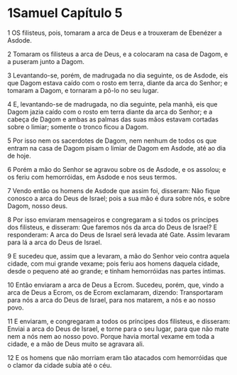 # 1Samuel Capítulo 5

1	OS filisteus, pois, tomaram a arca de Deus e a trouxeram de Ebenézer a Asdode.

2	Tomaram os filisteus a arca de Deus, e a colocaram na casa de Dagom, e a puseram junto a Dagom.

3	Levantando-se, porém, de madrugada no dia seguinte, os de Asdode, eis que Dagom estava caído com o rosto em terra, diante da arca do Senhor; e tomaram a Dagom, e tornaram a pô-lo no seu lugar.

4	E, levantando-se de madrugada, no dia seguinte, pela manhã, eis que Dagom jazia caído com o rosto em terra diante da arca do Senhor; e a cabeça de Dagom e ambas as palmas das suas mãos estavam cortadas sobre o limiar; somente o tronco ficou a Dagom.

5	Por isso nem os sacerdotes de Dagom, nem nenhum de todos os que entram na casa de Dagom pisam o limiar de Dagom em Asdode, até ao dia de hoje.

6	Porém a mão do Senhor se agravou sobre os de Asdode, e os assolou; e os feriu com hemorróidas, em Asdode e nos seus termos.

7	Vendo então os homens de Asdode que assim foi, disseram: Não fique conosco a arca do Deus de Israel; pois a sua mão é dura sobre nós, e sobre Dagom, nosso deus.

8	Por isso enviaram mensageiros e congregaram a si todos os príncipes dos filisteus, e disseram: Que faremos nós da arca do Deus de Israel? E responderam: A arca do Deus de Israel será levada até Gate. Assim levaram para lá a arca do Deus de Israel.

9	E sucedeu que, assim que a levaram, a mão do Senhor veio contra aquela cidade, com mui grande vexame; pois feriu aos homens daquela cidade, desde o pequeno até ao grande; e tinham hemorróidas nas partes íntimas.

10	Então enviaram a arca de Deus a Ecrom. Sucedeu, porém, que, vindo a arca de Deus a Ecrom, os de Ecrom exclamaram, dizendo: Transportaram para nós a arca do Deus de Israel, para nos matarem, a nós e ao nosso povo.

11	E enviaram, e congregaram a todos os príncipes dos filisteus, e disseram: Enviai a arca do Deus de Israel, e torne para o seu lugar, para que não mate nem a nós nem ao nosso povo. Porque havia mortal vexame em toda a cidade, e a mão de Deus muito se agravara ali.

12	E os homens que não morriam eram tão atacados com hemorróidas que o clamor da cidade subia até o céu.

